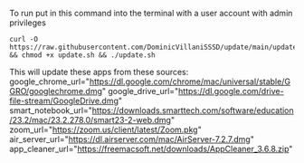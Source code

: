 To run put in this command into the terminal with a user account with admin privileges

```
curl -O https://raw.githubusercontent.com/DominicVillaniSSSD/update/main/update.sh && chmod +x update.sh && ./update.sh
```

This will update these apps from these sources:
google_chrome_url="https://dl.google.com/chrome/mac/universal/stable/GGRO/googlechrome.dmg"
google_drive_url="https://dl.google.com/drive-file-stream/GoogleDrive.dmg"
smart_notebook_url="https://downloads.smarttech.com/software/education/23.2/mac/23.2.278.0/smart23-2-web.dmg"
zoom_url="https://zoom.us/client/latest/Zoom.pkg"
air_server_url="https://dl.airserver.com/mac/AirServer-7.2.7.dmg"
app_cleaner_url="https://freemacsoft.net/downloads/AppCleaner_3.6.8.zip"

